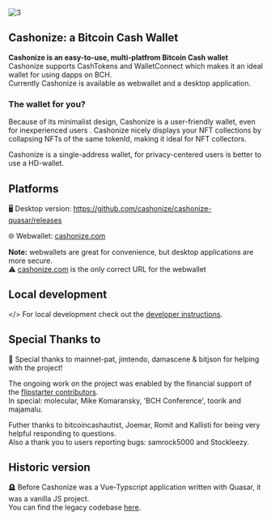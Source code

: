 ![3](https://github.com/cashonize/cashonize-quasar/assets/53938059/fd6b8244-76ba-4d3d-9b84-c757e0fb0e21)

## Cashonize: a Bitcoin Cash Wallet

**Cashonize is an easy-to-use, multi-platfrom Bitcoin Cash wallet** <br>
Cashonize supports CashTokens and WalletConnect which makes it an ideal wallet for using dapps on BCH. <br>
Currently Cashonize is available as webwallet and a desktop application. <br>


### The wallet for you?

Because of its minimalist design, Cashonize is a user-friendly wallet, even for inexperienced users .
Cashonize nicely displays your NFT collections by collapsing NFTs of the same tokenId, making it ideal for NFT collectors.

Cashonize is a single-address wallet, for privacy-centered users is better to use a HD-wallet.

## Platforms

🖥️ Desktop version: https://github.com/cashonize/cashonize-quasar/releases

🌐 Webwallet: [cashonize.com](cashonize.com) 

**Note:** webwallets are great for convenience, but desktop applications are more secure. <br>
⚠️ [cashonize.com](cashonize.com) is the only correct URL for the webwallet

## Local development 

</> For local development check out the [developer instructions](./development.md).

## Special Thanks to

🙏 Special thanks to mainnet-pat, jimtendo, damascene & bitjson for helping with the project!

The ongoing work on the project was enabled by the financial support of the [flipstarter contributors](https://flipstarter.cashonize.com/). <br>
In special: molecular, Mike Komaransky, 'BCH Conference', toorik and majamalu.

Futher thanks to bitcoincashautist, Joemar, Romit and Kallisti for being very helpful responding to questions. <br>
Also a thank you to users reporting bugs: samrock5000 and Stockleezy.

## Historic version

🪦 Before Cashonize was a Vue-Typscript application written with Quasar, it was a vanilla JS project. <br>
You can find the legacy codebase [here](https://github.com/cashonize/wallet).
